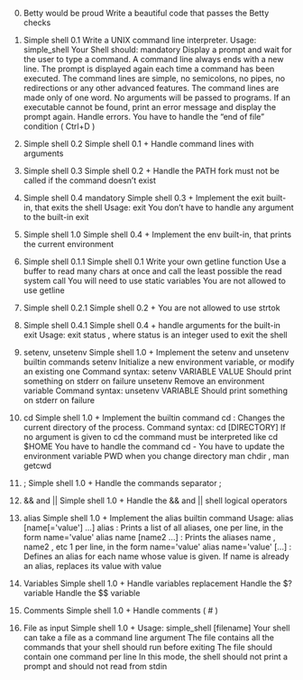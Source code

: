 0. Betty would be proud
Write a beautiful code that passes the Betty checks

1. Simple shell 0.1
Write a UNIX command line interpreter.
Usage: simple_shell Your Shell should:
mandatory
  Display a prompt and wait for the user to type a command. A command line always ends with a new line.
The prompt is displayed again each time a command has been executed.
The command lines are simple, no semicolons, no pipes, no redirections or any other advanced features.
The command lines are made only of one word. No arguments will be passed to programs.
If an executable cannot be found, print an error message and display the prompt again. Handle errors.
You have to handle the “end of file” condition ( Ctrl+D )


2. Simple shell 0.2
Simple shell 0.1 +
Handle command lines with arguments

3. Simple shell 0.3
Simple shell 0.2 +
Handle the PATH
fork must not be called if the command doesn’t exist

4. Simple shell 0.4
mandatory
  Simple shell 0.3 +
Implement the exit built-in, that exits the shell
Usage: exit
You don’t have to handle any argument to the built-in exit


5. Simple shell 1.0
Simple shell 0.4 +
Implement the env built-in, that prints the current environment

6. Simple shell 0.1.1
Simple shell 0.1 
Write your own getline function
Use a buffer to read many chars at once and call the least possible the read system call
You will need to use static variables
You are not allowed to use getline

7. Simple shell 0.2.1
Simple shell 0.2 +
You are not allowed to use strtok

8. Simple shell 0.4.1
Simple shell 0.4 +
handle arguments for the built-in exit
Usage: exit status , where status is an integer used to exit the shell

9. setenv, unsetenv
Simple shell 1.0 +
Implement the setenv and unsetenv builtin commands
setenv
Initialize a new environment variable, or modify an existing one Command syntax: setenv VARIABLE VALUE
Should print something on stderr on failure
unsetenv
Remove an environment variable Command syntax: unsetenv VARIABLE Should print something on stderr on failure


10. cd
Simple shell 1.0 +
Implement the builtin command cd :
Changes the current directory of the process.
Command syntax: cd [DIRECTORY]
If no argument is given to cd the command must be interpreted like cd $HOME You have to handle the command cd -
You have to update the environment variable PWD when you change directory
man chdir , man getcwd


11. ;
Simple shell 1.0 +
Handle the commands separator ;


12. && and ||
Simple shell 1.0 +
Handle the && and || shell logical operators


13. alias
Simple shell 1.0 +
Implement the alias builtin command Usage: alias [name[='value'] ...]
alias : Prints a list of all aliases, one per line, in the form name='value'
alias name [name2 ...] : Prints the aliases name , name2 , etc 1 per line, in the form name='value'
alias name='value' [...] : Defines an alias for each name whose value is given. If name is already an alias, replaces its value with value


14. Variables
Simple shell 1.0 +
Handle variables replacement Handle the $? variable Handle the $$ variable


15. Comments
Simple shell 1.0 +
Handle comments ( # )


16. File as input
Simple shell 1.0 +
Usage: simple_shell [filename]
Your shell can take a file as a command line argument
The file contains all the commands that your shell should run before exiting
The file should contain one command per line
In this mode, the shell should not print a prompt and should not read from stdin
